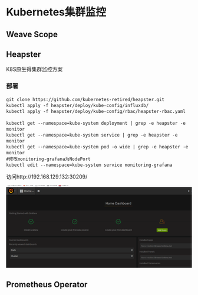 # Kubernetes集群监控

## Weave Scope

## Heapster

K8S原生得集群监控方案

### 部署

```
git clone https://github.com/kubernetes-retired/heapster.git
kubectl apply -f heapster/deploy/kube-config/influxdb/
kubectl apply -f heapster/deploy/kube-config/rbac/heapster-rbac.yaml

kubectl get --namespace=kube-system deployment | grep -e heapster -e monitor
kubectl get --namespace=kube-system service | grep -e heapster -e monitor
kubectl get --namespace=kube-system pod -o wide | grep -e heapster -e monitor
#修改monitoring-grafana为NodePort
kubectl edit --namespace=kube-system service monitoring-grafana
```

访问http://192.168.129.132:30209/

![10](.\images\K8S-10.png)

## Prometheus Operator